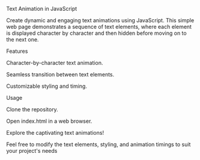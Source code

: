 Text Animation in JavaScript

Create dynamic and engaging text animations using JavaScript. This simple web page demonstrates a sequence of text elements, where each element is displayed character by character and then hidden before moving on to the next one.


Features

Character-by-character text animation.

Seamless transition between text elements.

Customizable styling and timing.


Usage

Clone the repository.

Open index.html in a web browser.

Explore the captivating text animations!

Feel free to modify the text elements, styling, and animation timings to suit your project's needs
